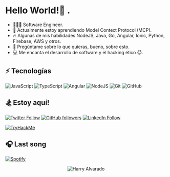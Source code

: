 <!-- ### Hi there 👋 -->

<!--
**HarryAlvarado28/HarryAlvarado28** is a ✨ _special_ ✨ repository because its `README.md` (this file) appears on your GitHub profile.

Here are some ideas to get you started:

- 🔭 I’m currently working on ...
- 🌱 I’m currently learning ...
- 👯 I’m looking to collaborate on ...
- 🤔 I’m looking for help with ...
- 💬 Ask me about ...
- 📫 How to reach me: ...
- 😄 Pronouns: ...
- ⚡ Fun fact: ...
-->

# Hello World!👋 .
- 👨🏾‍💻 Software Engineer.
- 🌱 Actualmente estoy aprendiendo Model Context Protocol (MCP).
- :fire: Algunas de mis habilidades NodeJS, Java, Go, Angular, Ionic, Python, Firebase, AWS y otros.
- :speech_balloon: Pregúntame sobre lo que quieras, bueno, sobre esto.
- :computer: Me encanta el desarrollo de software y el hacking ético 😈.



## ⚡ Tecnologías

![JavaScript](https://img.shields.io/badge/-JavaScript-black?style=flat-square&logo=javascript)
![TypeScript](https://img.shields.io/badge/-TypeScript-007ACC?style=flat-square&logo=typescript)
![Angular](https://img.shields.io/badge/-Angular-FF0000?style=flat-square&logo=angular)
![NodeJS](https://img.shields.io/badge/-Nodejs-black?style=flat-square&logo=Node.js)
![Git](https://img.shields.io/badge/-Git-F5F5F5?style=flat-square&logo=git)
![GitHub](https://img.shields.io/badge/-GitHub-181717?style=flat-square&logo=github)

## 🏂 Estoy aquí!

[![Twitter Follow](https://img.shields.io/twitter/follow/harryalvarado28?color=%231DA1F2&label=Harry%20Alvarado&logo=twitter&logoColor=%231DA1F2&style=for-the-badge)](https://twitter.com/harryalvarado28)
[![GitHub followers](https://img.shields.io/github/followers/harryalvarado28?color=%23181717&label=Harry%20Alvarado&logo=github&logoColor=%23fff&style=for-the-badge)](https://github.com/harryalvarado28)
[![LinkedIn Follow](https://img.shields.io/badge/Harry%20Alvarado-%230A66C2?style=for-the-badge&logo=linkedin)](https://www.linkedin.com/in/harryalvarado28/)

[![TryHackMe](https://tryhackme-badges.s3.amazonaws.com/HarryAlvarado28.png)](https://tryhackme.com/p/HarryAlvarado28)


## 🎧 Last song
[![Spotify](https://spotify-playing-delta.vercel.app/api/spotify)](https://open.spotify.com/playlist/2nCJa8TM2cj8qYqGzGiJ03?si=834f9a9da781487c)


<p align="center"> <img src="https://komarev.com/ghpvc/?username=harryalvarado28&label=Profile%20views&color=0e75b6&style=flat" alt="Harry Alvarado" /> </p>

